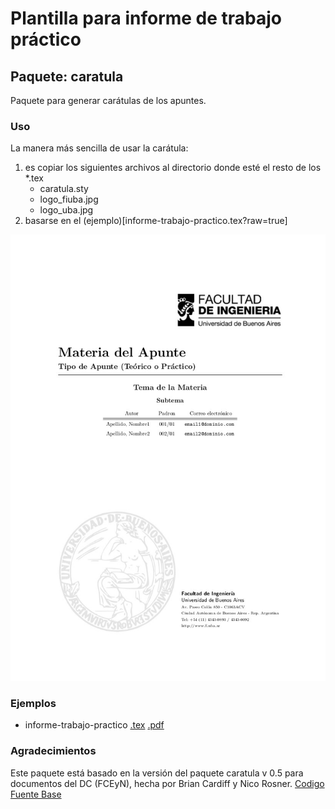 # Plantilla para informe de trabajo práctico

## Paquete: caratula

Paquete para generar carátulas de los apuntes.

### Uso

La manera más sencilla de usar la carátula:

1. es copiar los siguientes archivos al directorio donde esté el resto de los *.tex
   - caratula.sty
   - logo_fiuba.jpg
   - logo_uba.jpg
2. basarse en el (ejemplo)[informe-trabajo-practico.tex?raw=true]

![Ejemplo de carátula](ejemplo-caratula-trabajo-practico.png?raw=true "Ejemplo de carátula")

### Ejemplos

- informe-trabajo-practico [.tex](informe-trabajo-practico.tex?raw=true) [.pdf](informe-trabajo-practico.pdf?raw=true)

### Agradecimientos
Este paquete está basado en la versión del paquete caratula v 0.5 para documentos del DC (FCEyN), hecha por Brian Cardiff y Nico Rosner. [Codigo Fuente Base](https://github.com/bcardiff/dc-tex)
